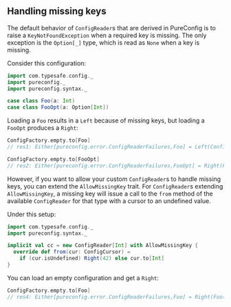 ## Handling missing keys

The default behavior of `ConfigReader`s that are derived in PureConfig is to
raise a `KeyNotFoundException` when a required key is missing. The only
exception is the `Option[_]` type, which is read as `None` when a key is
missing.

Consider this configuration:

```scala
import com.typesafe.config._
import pureconfig._
import pureconfig.syntax._

case class Foo(a: Int)
case class FooOpt(a: Option[Int])
```

Loading a `Foo` results in a `Left` because of missing keys, but loading a `FooOpt` produces a `Right`:

```scala
ConfigFactory.empty.to[Foo]
// res1: Either[pureconfig.error.ConfigReaderFailures,Foo] = Left(ConfigReaderFailures(ConvertFailure(KeyNotFound(a,Set()),None,),List()))

ConfigFactory.empty.to[FooOpt]
// res2: Either[pureconfig.error.ConfigReaderFailures,FooOpt] = Right(FooOpt(None))
```

However, if you want to allow your custom `ConfigReader`s to handle missing
keys, you can extend the `AllowMissingKey` trait. For `ConfigReader`s extending
`AllowMissingKey`, a missing key will issue a call to the `from` method of the
available `ConfigReader` for that type with a cursor to an undefined value.

Under this setup:

```scala
import com.typesafe.config._
import pureconfig.syntax._

implicit val cc = new ConfigReader[Int] with AllowMissingKey {
  override def from(cur: ConfigCursor) =
    if (cur.isUndefined) Right(42) else cur.to[Int]
}
```

You can load an empty configuration and get a `Right`:

```scala
ConfigFactory.empty.to[Foo]
// res4: Either[pureconfig.error.ConfigReaderFailures,Foo] = Right(Foo(42))
```
